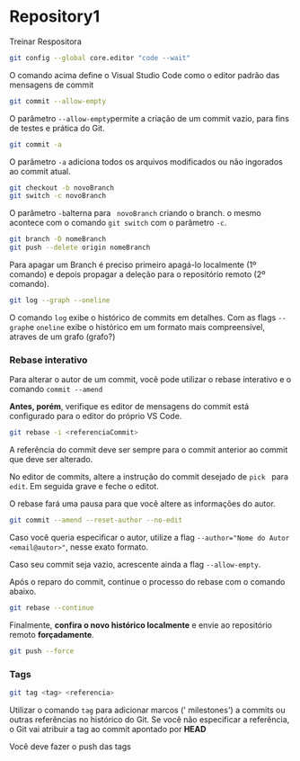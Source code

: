 # Repository1
Treinar Respositora

~~~bash
git config --global core.editor "code --wait"
~~~

O comando acima define o Visual Studio Code como o editor padrão das mensagens de commit

~~~bash
git commit --allow-empty
~~~

O parâmetro `--allow-empty`permite a criação de um commit vazio, para fins de testes e prática do Git.

~~~bash
git commit -a
~~~

O parâmetro `-a` adiciona todos os arquivos modificados ou não ingorados ao commit atual.


~~~bash
git checkout -b novoBranch
git switch -c novoBranch
~~~

O parâmetro `-b`alterna para ` novoBranch` criando o branch. o mesmo 
acontece com o comando `git switch` com o parâmetro `-c`. 

~~~bash
git branch -D nomeBranch
git push --delete origin nomeBranch
~~~

Para apagar um Branch é preciso primeiro apagá-lo localmente (1º comando) e depois
propagar a deleção para o repositório remoto (2º comando).



~~~bash
git log --graph --oneline
~~~

O comando `log` exibe o histórico de commits em detalhes. Com as 
flags `--graph`e `oneline` exibe o histórico em um formato mais
compreensível, atraves de um grafo (grafo?)

### Rebase interativo

Para alterar o autor de um commit, você pode utilizar o rebase
interativo e o comando `commit --amend`


**Antes, porém**, verifique es editor de mensagens do commit está
configurado para o editor do próprio VS Code.

~~~bash
git rebase -i <referenciaCommit>
~~~

A referência do commit deve ser sempre para o commit anterior ao 
commit que deve ser alterado.

No editor de commits, altere a instrução do commit desejado de `pick `
para `edit`. Em seguida grave e feche o editot.

O rebase fará uma pausa para que você altere as informações do autor.

~~~bash
git commit --amend --reset-author --no-edit
~~~

Caso você queria especificar o autor, utilize a flag `--author="Nome do Autor <email@autor>"`, nesse exato formato.

Caso seu commit seja vazio, acrescente ainda a flag `--allow-empty`.

Após o reparo do commit, continue o processo do rebase com o comando
abaixo.

~~~bash
git rebase --continue 
~~~

Finalmente, **confira o novo histórico localmente** e envie ao 
repositório remoto **forçadamente**.

~~~bash
git push --force
~~~


### Tags

~~~bash
git tag <tag> <referencia>
~~~

Utilizar o comando `tag` para adicionar marcos (' milestones') a commits ou outras referências no histórico do Git. Se você não especificar a referência, o Git vai atribuir a tag ao commit apontado
por **HEAD**


Você deve fazer o push das tags 